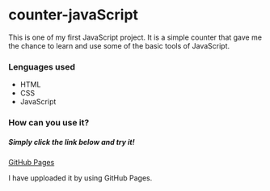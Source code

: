 # counter-javaScript
This is one of my first JavaScript project. 
It is a simple counter that gave me the chance to learn and use some of the basic tools of JavaScript.

### Lenguages used
- HTML
- CSS
- JavaScript

### How can you use it?
##### Simply click the link below and try it!

[GitHub Pages](https://pages.github.com/)

I have upploaded it by using GitHub Pages.
